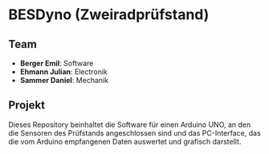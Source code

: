 # BESDyno (Zweiradprüfstand)

## Team
* **Berger Emil**: Software
* **Ehmann Julian**: Electronik
* **Sammer Daniel**: Mechanik

## Projekt
Dieses Repository beinhaltet die Software für einen Arduino UNO, an den die Sensoren des Prüfstands angeschlossen sind und das PC-Interface, das die vom Arduino empfangenen Daten auswertet und grafisch darstellt.

